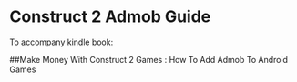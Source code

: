 # Construct 2 Admob Guide

To accompany kindle book: 

##Make Money With Construct 2 Games : How To Add Admob To Android Games

